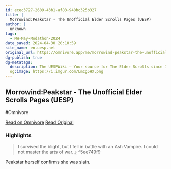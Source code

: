 ```yaml
---
id: ecec3727-2609-43b1-af83-948bc325b327
title: |
  Morrowind:Peakstar - The Unofficial Elder Scrolls Pages (UESP)
author: |
  unknown
tags:
  - MW-May-Modathon-2024
date_saved: 2024-04-30 20:10:59
site_name: en.uesp.net
original_url: https://omnivore.app/me/morrowind-peakstar-the-unofficial-elder-scrolls-pages-uesp-18f2e0e8263
dg-publish: true
dg-metatags:
  description: The UESPWiki – Your source for The Elder Scrolls since 1995
  og:image: https://i.imgur.com/LmCg5HX.png
---
```


## Morrowind:Peakstar - The Unofficial Elder Scrolls Pages (UESP)
#Omnivore

[Read on Omnivore](https://omnivore.app/me/morrowind-peakstar-the-unofficial-elder-scrolls-pages-uesp-18f2e0e8263)
[Read Original](https://en.uesp.net/wiki/Morrowind:Peakstar)

### Highlights

> I survived the blight, but I fell in battle with an Ash Vampire. I could not master the arts of war. [⤴️](https://omnivore.app/me/morrowind-peakstar-the-unofficial-elder-scrolls-pages-uesp-18f2e0e8263#5ee749f9-af84-4ac8-8a9f-90292dd14201)  ^5ee749f9

Peakstar herself confirms she was slain.

